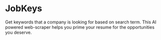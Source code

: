 # JobKeys
Get keywords that a company is looking for based on search term. This AI powered web-scraper helps you prime your resume for the opportunities you deserve.
